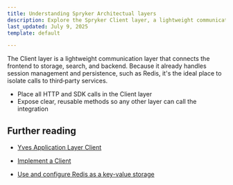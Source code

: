 ```yaml
---
title: Understanding Spryker Architectual layers
description: Explore the Spryker Client layer, a lightweight communication layer connecting the front end to storage, search, and the Zed back end. Learn how it handles persistence, session management, and integrates third-party services effectively.
last_updated: July 9, 2025
template: default

---
```


The Client layer is a lightweight communication layer that connects the frontend to storage, search, and backend. Because it already handles session management and persistence, such as Redis, it's the ideal place to isolate calls to third‑party services.

- Place all HTTP and SDK calls in the Client layer
- Expose clear, reusable methods so any other layer can call the integration

## Further reading

- [Yves Application Layer Client](/docs/dg/dev/backend-development/client/client)  

- [Implement a Client](/docs/dg/dev/backend-development/client/implement-a-client)  

- [Use and configure Redis as a key-value storage](/docs/dg/dev/backend-development/client/use-and-configure-redis-as-a-key-value-storage)  


